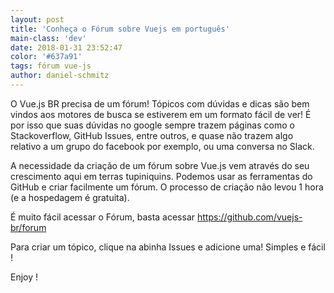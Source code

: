 ```yaml
---
layout: post
title: 'Conheça o Fórum sobre Vuejs em português'
main-class: 'dev'
date: 2018-01-31 23:52:47 
color: '#637a91'
tags: fórum vue-js
author: daniel-schmitz
---
```


O Vue.js BR precisa de um fórum! Tópicos com dúvidas e dicas são bem vindos aos motores de busca se estiverem em um formato fácil de ver! É por isso que suas dúvidas no google sempre trazem páginas como o Stackoverflow, GitHub Issues, entre outros, e quase não trazem algo relativo a um grupo do facebook por exemplo, ou uma conversa no Slack. 

A necessidade da criação de um fórum sobre Vue.js vem através do seu crescimento aqui em terras tupiniquins. Podemos usar as ferramentas do GitHub e criar facilmente um fórum. O processo de criação não levou 1 hora (e a hospedagem é gratuita). 

É muito fácil acessar o Fórum, basta acessar https://github.com/vuejs-br/forum

Para criar um tópico, clique na abinha Issues e adicione uma! Simples e fácil ! 

Enjoy !


